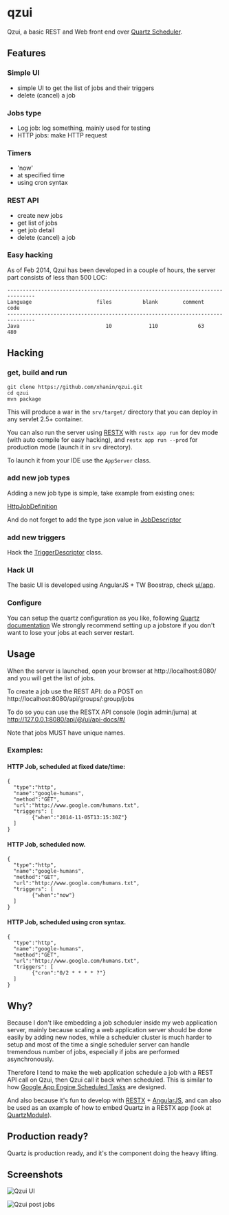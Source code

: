 qzui
====

Qzui, a basic REST and Web front end over [Quartz Scheduler](http://quartz-scheduler.org/).

## Features

### Simple UI

* simple UI to get the list of jobs and their triggers
* delete (cancel) a job

### Jobs type

* Log job: log something, mainly used for testing
* HTTP jobs: make HTTP request

### Timers

* 'now'
* at specified time
* using cron syntax

### REST API

* create new jobs
* get list of jobs
* get job detail
* delete (cancel) a job

### Easy hacking

As of Feb 2014, Qzui has been developed in a couple of hours, the server part consists of less than 500 LOC:

```
-------------------------------------------------------------------------------
Language                     files          blank        comment           code
-------------------------------------------------------------------------------
Java                            10            110             63            480
```


## Hacking


### get, build and run

```
git clone https://github.com/xhanin/qzui.git
cd qzui
mvn package
```

This will produce a war in the `srv/target/` directory that you can deploy in any servlet 2.5+ container.

You can also run the server using [RESTX](http://restx.io/) with `restx app run` for dev mode (with auto compile for easy hacking), and `restx app run --prod` for production mode (launch it in `srv` directory).

To launch it from your IDE use the `AppServer` class.

### add new job types

Adding a new job type is simple, take example from existing ones:

[HttpJobDefinition](https://github.com/xhanin/qzui/blob/master/srv/src/main/java/qzui/HttpJobDefinition.java)

And do not forget to add the type json value in [JobDescriptor](https://github.com/xhanin/qzui/blob/master/srv/src/main/java/qzui/JobDescriptor.java)

### add new triggers

Hack the [TriggerDescriptor](https://github.com/xhanin/qzui/blob/master/srv/src/main/java/qzui/TriggerDescriptor.java) class.

### Hack UI

The basic UI is developed using AngularJS + TW Boostrap, check [ui/app](https://github.com/xhanin/qzui/tree/master/ui/app).

### Configure

You can setup the quartz configuration as you like, following [Quartz documentation](http://quartz-scheduler.org/documentation/quartz-2.2.x/configuration/)
We strongly recommend setting up a jobstore if you don't want to lose your jobs at each server restart.

## Usage

When the server is launched, open your browser at http://localhost:8080/ and you will get the list of jobs.

To create a job use the REST API: do a POST on http://localhost:8080/api/groups/:group/jobs

To do so you can use the RESTX API console (login admin/juma) at http://127.0.0.1:8080/api/@/ui/api-docs/#/

Note that jobs MUST have unique names.

### Examples:

#### HTTP Job, scheduled at fixed date/time:

```
{
  "type":"http",
  "name":"google-humans",
  "method":"GET",
  "url":"http://www.google.com/humans.txt",
  "triggers": [
        {"when":"2014-11-05T13:15:30Z"}
  ]
}
```

#### HTTP Job, scheduled now.

```
{
  "type":"http",
  "name":"google-humans",
  "method":"GET",
  "url":"http://www.google.com/humans.txt",
  "triggers": [
        {"when":"now"}
  ]
}
```

#### HTTP Job, scheduled using cron syntax.

```
{
  "type":"http",
  "name":"google-humans",
  "method":"GET",
  "url":"http://www.google.com/humans.txt",
  "triggers": [
        {"cron":"0/2 * * * * ?"}
  ]
}
```

## Why?

Because I don't like embedding a job scheduler inside my web application server, mainly because scaling a web application server should be done easily by adding new nodes, while a scheduler cluster is much harder to setup and most of the time a single scheduler server can handle tremendous number of jobs, especially if jobs are performed asynchronously.

Therefore I tend to make the web application schedule a job with a REST API call on Qzui, then Qzui call it back when scheduled. This is similar to how [Google App Engine Scheduled Tasks](https://developers.google.com/appengine/docs/java/config/cron) are designed.

And also because it's fun to develop with [RESTX](http://restx/io) + [AngularJS](http://angularjs.org/), and can also be used as an example of how to embed Quartz in a RESTX app (look at [QuartzModule](https://github.com/xhanin/qzui/blob/master/srv/src/main/java/qzui/QuartzModule.java)).

## Production ready?

Quartz is production ready, and it's the component doing the heavy lifting.

## Screenshots

![Qzui UI](https://i.cloudup.com/rA5oWU9hqd-2000x2000.png)

![Qzui post jobs](https://i.cloudup.com/ZCkwMOtVpr-3000x3000.png)



